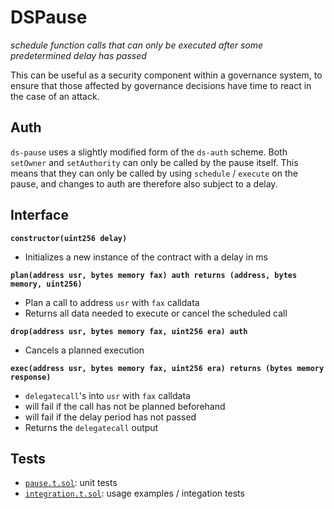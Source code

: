# DSPause

_schedule function calls that can only be executed after some predetermined delay has passed_

This can be useful as a security component within a governance system, to ensure that those affected by governance decisions have time to react in the case of an attack.

## Auth

`ds-pause` uses a slightly modified form of the `ds-auth` scheme. Both `setOwner` and `setAuthority`
can only be called by the pause itself. This means that they can only be called by using `schedule` /
`execute` on the pause, and changes to auth are therefore also subject to a delay.

## Interface

**`constructor(uint256 delay)`**

- Initializes a new instance of the contract with a delay in ms

**`plan(address usr, bytes memory fax) auth returns (address, bytes memory, uint256)`**

- Plan a call to address `usr` with `fax` calldata
- Returns all data needed to execute or cancel the scheduled call

**`drop(address usr, bytes memory fax, uint256 era) auth`**

- Cancels a planned execution

**`exec(address usr, bytes memory fax, uint256 era) returns (bytes memory response)`**

- `delegatecall`'s into `usr` with `fax` calldata
- will fail if the call has not be planned beforehand
- will fail if the delay period has not passed
- Returns the `delegatecall` output

## Tests

- [`pause.t.sol`](./pause.t.sol): unit tests
- [`integration.t.sol`](./integration.t.sol): usage examples / integation tests
